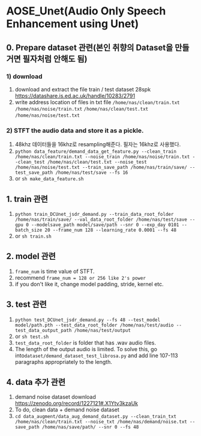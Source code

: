 # AOSE_Unet(Audio Only Speech Enhancement using Unet)  

## 0. Prepare dataset 관련(본인 취향의 Dataset을 만들거면 필자처럼 안해도 됨)
### 1) download
1. download and extract the file train / test dataset 28spk https://datashare.is.ed.ac.uk/handle/10283/2791  
2. write address location of files in txt file
```/home/nas/clean/train.txt```
```/home/nas/noise/train.txt```
```/home/nas/clean/test.txt```
```/home/nas/noise/test.txt```

### 2) STFT the audio data and store it as a pickle. 
1. 48khz 데이터들을 16khz로 resampling해준다. 필자는 16khz로 사용했다.
2. ```python data_feature/demand_data_get_feature.py --clean_train /home/nas/clean/train.txt --noise_train /home/nas/noise/train.txt --clean_test /home/nas/clean/test.txt --noise_test /home/nas/noise/test.txt --train_save_path /home/nas/train/save/ --test_save_path /home/nas/test/save --fs 16```
3. or ```sh make_data_feature.sh```



## 1. train 관련  
1. ```python train_DCUnet_jsdr_demand.py --train_data_root_folder /home/nas/train/save/ --val_data_root_folder /home/nas/test/save --gpu 0 --modelsave_path model/save/path --snr 0 --exp_day 0101 --batch_size 20 --frame_num 128 --learning_rate 0.0001 --fs 48```
2. or ```sh train.sh```

## 2. model 관련  
1. ```frame_num``` is time value of STFT.
2. recommend ```frame_num = 128 or 256 like 2's power```
3. if you don't like it, change model padding, stride, kernel etc.

## 3. test 관련  
1. ```python test_DCUnet_jsdr_demand.py --fs 48 --test_model model/path.pth --test_data_root_folder /home/nas/test/audio --test_data_output_path /home/nas/test/output```
2. or ```sh test.sh```
3. ```test_data_root_folder``` is folder that has .wav audio files.
4. The length of the output audio is limited. To solve this, go into```dataset/demand_dataset_test_librosa.py``` and add line 107-113 paragraphs appropriately to the length.

## 4. data 추가 관련  
1. demand noise dataset download https://zenodo.org/record/1227121#.X1Ytv3kzaUk 
2. To do, clean data + demand noise dataset
3. ```cd data_augment/data_aug_demand_dataset.py --clean_train_txt /home/nas/clean/train.txt --noise_txt /home/nas/demand/noise.txt --save_path /home/nas/save/path/ --snr 0 --fs 48```
